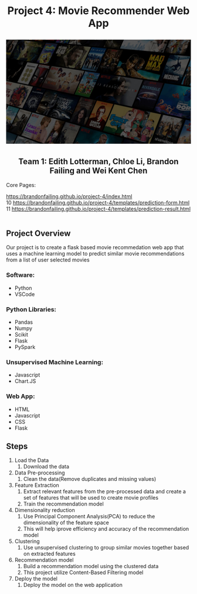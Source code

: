 <h1 align="center">Project 4: Movie Recommender Web App</h1)
<br>
<p>
<p align="center">
<img src=/assets/movie-recommender-header.jpg>
<h2 align="center">Team 1: Edith Lotterman, Chloe Li, Brandon Failing and Wei Kent Chen</h2></center>
</p>
Core Pages: <br>

https://brandonfailing.github.io/project-4/index.html <br>
10
https://brandonfailing.github.io/project-4/templates/prediction-form.html <br>
11
https://brandonfailing.github.io/project-4/templates/prediction-result.html <br>
<br>

## Project Overview

Our project is to create a flask based movie recommedation web app that uses a machine learning model to predict similar movie recommendations from a list of user selected movies<p>

<h3>Software:</h3>
<ul>
<li>Python
<li>VSCode
</ul>
<h3>Python Libraries:</h3>
<ul>
<li>Pandas
<li>Numpy
<li>Scikit
<li>Flask
<li>PySpark
</ul>
<h3>Unsupervised Machine Learning:</h3>
<ul>
<li>Javascript
<li>Chart.JS
</ul>
<h3>Web App:</h3>
<ul>
<li>HTML
<li>Javascript
<li>CSS
<li>Flask
</ul>


## Steps
 <ol>
 <li>Load the Data
    <ol>
        <li>Download the data</li>
    </ol>
 <li>Data Pre-processing 
    <ol>
        <li>Clean the data(Remove duplicates and missing values)</li>
    </ol>
 <li>Feature Extraction
    <ol>
        <li>Extract relevant features from the pre-processed data and create a set of features that will be used to create movie profiles</li>
        <li>Train the recommendation model</li>
    </ol>
 <li>Dimensionality reduction
    <ol>
        <li>Use Principal Component Analysis(PCA) to reduce the dimensionality of the feature space</li>
        <li>This will help iprove efficiency and accuracy of the recommendation model</li>
    </ol>
 <li>Clustering
    <ol>
        <li>Use unsupervised clustering to group similar movies together based on extracted features</li>
    </ol>
 <li>Recommendation model
    <ol>
        <li>Build a recommendation model using the clustered data</li>
        <li>This project utilize Content-Based Filtering model</li>
    </ol>
 <li>Deploy the model 
    <ol>
        <li>Deploy the model on the web application</li>
    </ol>


